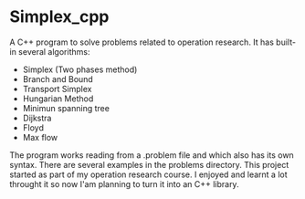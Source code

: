 # Simplex_cpp

A C++ program to solve problems related to operation research. It has built-in several algorithms:
- Simplex (Two phases method)
- Branch and Bound
- Transport Simplex
- Hungarian Method
- Minimun spanning tree
- Dijkstra
- Floyd
- Max flow

The program works reading from a .problem file and which also has its own syntax. There are several examples in the problems directory.
This project started as part of my operation research course. I enjoyed and learnt a lot throught it so now I'am planning to turn it into an C++ library.
